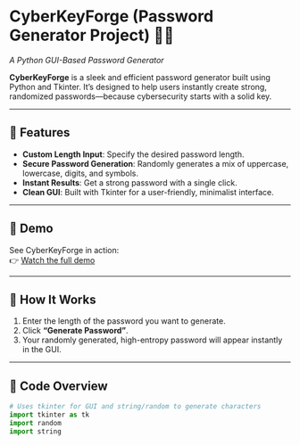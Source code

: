 # CyberKeyForge (Password Generator Project) 🔐✨  
*A Python GUI-Based Password Generator*

**CyberKeyForge** is a sleek and efficient password generator built using Python and Tkinter. It’s designed to help users instantly create strong, randomized passwords—because cybersecurity starts with a solid key.

---

## 🚀 Features

- **Custom Length Input**: Specify the desired password length.
- **Secure Password Generation**: Randomly generates a mix of uppercase, lowercase, digits, and symbols.
- **Instant Results**: Get a strong password with a single click.
- **Clean GUI**: Built with Tkinter for a user-friendly, minimalist interface.

---

## 🎥 Demo

See CyberKeyForge in action:  
👉 [Watch the full demo](https://drive.google.com/file/d/1LSFZXfZDhnhiHStKC7dqjs2Fd3eoCMrd/view?usp=drive_link)

---

## 🧠 How It Works

1. Enter the length of the password you want to generate.
2. Click **“Generate Password”**.
3. Your randomly generated, high-entropy password will appear instantly in the GUI.

---

## 🧩 Code Overview

```python
# Uses tkinter for GUI and string/random to generate characters
import tkinter as tk
import random
import string
